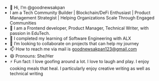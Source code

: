 - 👋 Hi, I’m @goodnewsakpan
- I am a Tech Community Builder | Blockchain/DeFi Enthusiast | Product Management Strategist | Helping Organizations Scale Through Engaged Communities
- 👀 I am a Frontend developer, Product Manager, Technical Writer, with passion in EduTech.
- 🌱 I completed my learning of Software Engineering with ALX
- 💞️ I’m looking to collaborate on projects that can help my journey
- 📫 How to reach me via mail is goodnewsakpan123@gmail.com
- 😄 Pronouns: She/Her
- ⚡ Fun fact: I love goofing around a lot. I love to laugh and play. I enjoy cooking meals that heal. I particularly enjoy creative writing as well as technical writing

<!---
goodnewsakpan/goodnewsakpan is a ✨ special ✨ repository because its `README.md` (this file) appears on your GitHub profile.
You can click the Preview link to take a look at your changes.
--->
